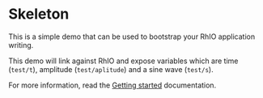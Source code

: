 # Skeleton

This is a simple demo that can be used to bootstrap your RhIO application
writing.

This demo will link against RhIO and expose variables which are time (`test/t`),
amplitude (`test/aplitude`) and a sine wave (`test/s`).

For more information, read the [Getting started](../Docs/getting_started.md)
documentation.
